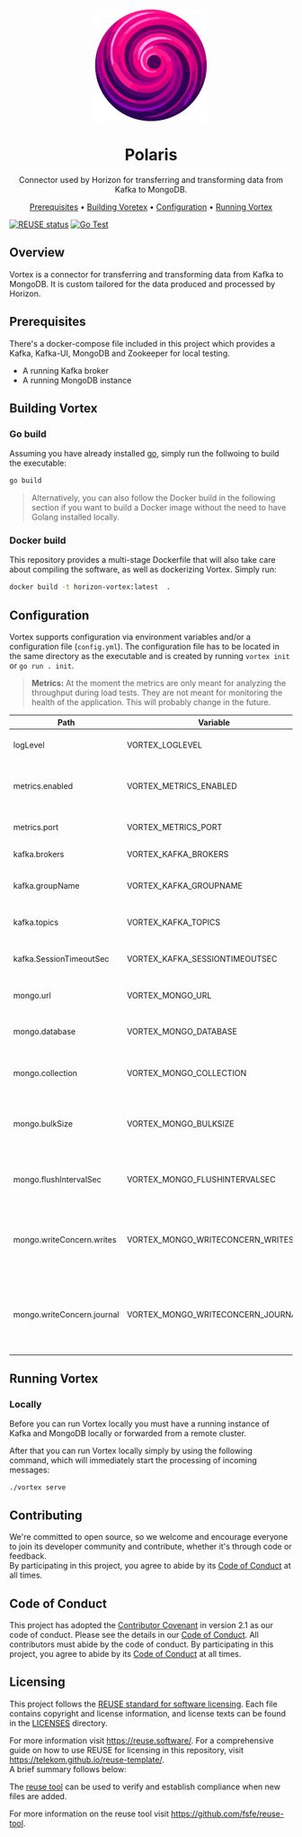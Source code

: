 <!--
Copyright 2024 Deutsche Telekom IT GmbH

SPDX-License-Identifier: Apache-2.0
-->

<p align="center">
  <img src="docs/img/vortex-logo.png" alt="Vortex logo" width="200">
  <h1 align="center">Polaris</h1>
</p>

<p align="center">
  Connector used by Horizon for transferring and transforming data from Kafka to MongoDB.
</p>

<p align="center">
  <a href="#prerequisites">Prerequisites</a> •
  <a href="#building-vortex">Building Voretex</a> •
  <a href="#configuration">Configuration</a> •
  <a href="#running-vortex">Running Vortex</a>
</p>

[![REUSE status](https://api.reuse.software/badge/github.com/telekom/pubsub-horizon-vortex)](https://api.reuse.software/info/github.com/telekom/pubsub-horizon-vortex)
[![Go Test](https://github.com/telekom/pubsub-horizon-vortex/actions/workflows/go-test.yml/badge.svg)](https://github.com/telekom/pubsub-horizon-vortex/actions/workflows/go-test.yml)

## Overview
Vortex is a connector for transferring and transforming data from Kafka to MongoDB. It is custom tailored for the data 
produced and processed by Horizon.

## Prerequisites
There's a docker-compose file included in this project which provides a Kafka, Kafka-UI, MongoDB and Zookeeper for local testing.
- A running Kafka broker
- A running MongoDB instance

## Building Vortex

### Go build

Assuming you have already installed [go](https://go.dev/), simply run the follwoing to build the executable:
```bash
go build
```

> Alternatively, you can also follow the Docker build in the following section if you want to build a Docker image without the need to have Golang installed locally.

### Docker build

This repository provides a multi-stage Dockerfile that will also take care about compiling the software, as well as dockerizing Vortex. Simply run:

```bash
docker build -t horizon-vortex:latest  . 
```

## Configuration
Vortex supports configuration via environment variables and/or a configuration file (`config.yml`). The configuration file has to be located in the same directory as the executable and is created by running `vortex init` or `go run . init`.

> **Metrics:** At the moment the metrics are only meant for analyzing the throughput during load tests. 
> They are not meant for monitoring the health of the application. This will probably change in the future.


| Path                       | Variable                          | Type          | Default                   | Description                                                                                                                                                  |
|----------------------------|-----------------------------------|---------------|---------------------------|--------------------------------------------------------------------------------------------------------------------------------------------------------------|
| logLevel                   | VORTEX_LOGLEVEL                   | string        | INFO                      | Sets the overall log-level.                                                                                                                                  |
| metrics.enabled            | VORTEX_METRICS_ENABLED            | bool          | false                     | Enable prometheus metrics on the configured port.                                                                                                            |
| metrics.port               | VORTEX_METRICS_PORT               | int           | 8080                      | The port to use for serving metrics.                                                                                                                         |
| kafka.brokers              | VORTEX_KAFKA_BROKERS              | string (list) | [localhost:9092]          | A list of all brokers.                                                                                                                                       |
| kafka.groupName            | VORTEX_KAFKA_GROUPNAME            | string        | vortex                    | The name of the consumer group used by vortex.                                                                                                               |
| kafka.topics               | VORTEX_KAFKA_TOPICS               | string (list) | [status]                  | A list of all topics to subscribe to.                                                                                                                        |
| kafka.SessionTimeoutSec    | VORTEX_KAFKA_SESSIONTIMEOUTSEC    | int           | 40                        | Max seconds to pass before a forced re-balance.                                                                                                              |
| mongo.url                  | VORTEX_MONGO_URL                  | string        | mongodb://localhost:27017 | The MongoDB url to connect to.                                                                                                                               |
| mongo.database             | VORTEX_MONGO_DATABASE             | string        | horizon                   | The name of the database within MongoDB.                                                                                                                     |
| mongo.collection           | VORTEX_MONGO_COLLECTION           | string        | status                    | The name of the collection within MongoDB.                                                                                                                   |
| mongo.bulkSize             | VORTEX_MONGO_BULKSIZE             | int           | 500                       | The maximal amount per bulk-write (triggers a flush if reached).                                                                                             |
| mongo.flushIntervalSec     | VORTEX_MONGO_FLUSHINTERVALSEC     | int           | 30                        | The amount of seconds between flushes of the bulk buffer.                                                                                                    |
| mongo.writeConcern.writes  | VORTEX_MONGO_WRITECONCERN_WRITES  | int           | 1                         | The amount of writes required for a write to be acknowledged. ([See MongoDB docs](https://www.mongodb.com/docs/manual/reference/write-concern/))             |
| mongo.writeConcern.journal | VORTEX_MONGO_WRITECONCERN_JOURNAL | bool          | false                     | Whether new entries have to be written to disk to be acknowledged or not. ([See MongoDB docs](https://www.mongodb.com/docs/manual/reference/write-concern/)) |

## Running Vortex
### Locally
Before you can run Vortex locally you must have a running instance of Kafka and MongoDB locally or forwarded from a remote cluster.  

After that you can run Vortex locally simply by using the following command, which will immediately start the processing of incoming messages:
```shell
./vortex serve
```

## Contributing

We're committed to open source, so we welcome and encourage everyone to join its developer community and contribute, whether it's through code or feedback.  
By participating in this project, you agree to abide by its [Code of Conduct](./CODE_OF_CONDUCT.md) at all times.

## Code of Conduct
This project has adopted the [Contributor Covenant](https://www.contributor-covenant.org/) in version 2.1 as our code of conduct. Please see the details in our [Code of Conduct](CODE_OF_CONDUCT.md). All contributors must abide by the code of conduct.
By participating in this project, you agree to abide by its [Code of Conduct](./CODE_OF_CONDUCT.md) at all times.

## Licensing
This project follows the [REUSE standard for software licensing](https://reuse.software/).
Each file contains copyright and license information, and license texts can be found in the [LICENSES](./LICENSES) directory. 

For more information visit https://reuse.software/.
For a comprehensive guide on how to use REUSE for licensing in this repository, visit https://telekom.github.io/reuse-template/.   
A brief summary follows below:

The [reuse tool](https://github.com/fsfe/reuse-tool) can be used to verify and establish compliance when new files are added.

For more information on the reuse tool visit https://github.com/fsfe/reuse-tool.


